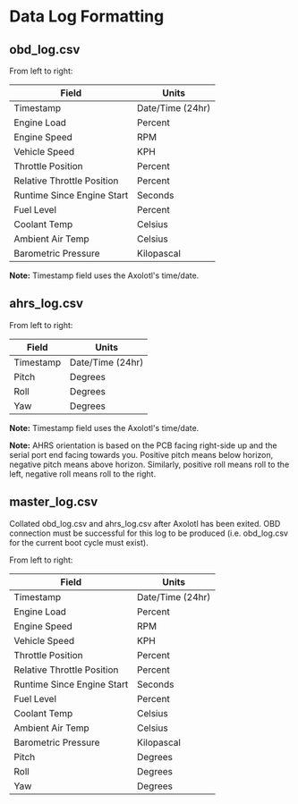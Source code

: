 # Data Log Formatting

## obd_log.csv

From left to right:

| **Field** | **Units** |
| --------- | --------- |
| Timestamp | Date/Time (24hr) |
| Engine Load | Percent |
| Engine Speed | RPM |
| Vehicle Speed | KPH |
| Throttle Position | Percent |
| Relative Throttle Position | Percent |
| Runtime Since Engine Start | Seconds |
| Fuel Level | Percent |
| Coolant Temp | Celsius |
| Ambient Air Temp | Celsius |
| Barometric Pressure | Kilopascal |

__Note:__ Timestamp field uses the Axolotl's time/date.

## ahrs_log.csv

From left to right:

| **Field** | **Units** |
| --------- | --------- |
| Timestamp | Date/Time (24hr) |
| Pitch | Degrees |
| Roll | Degrees |
| Yaw | Degrees |

__Note:__ Timestamp field uses the Axolotl's time/date.

__Note:__ AHRS orientation is based on the PCB facing right-side up and the serial port end facing towards you. Positive pitch means below horizon, negative pitch means above horizon. Similarly, positive roll means roll to the left, negative roll means roll to the right.

## master_log.csv
Collated obd_log.csv and ahrs_log.csv after Axolotl has been exited. OBD connection must be successful for this log to be produced (i.e. obd_log.csv for the current boot cycle must exist).

From left to right:

| **Field** | **Units** |
| --------- | --------- |
| Timestamp | Date/Time (24hr) |
| Engine Load | Percent |
| Engine Speed | RPM |
| Vehicle Speed | KPH |
| Throttle Position | Percent |
| Relative Throttle Position | Percent |
| Runtime Since Engine Start | Seconds |
| Fuel Level | Percent |
| Coolant Temp | Celsius |
| Ambient Air Temp | Celsius |
| Barometric Pressure | Kilopascal |
| Pitch | Degrees |
| Roll | Degrees |
| Yaw | Degrees |
